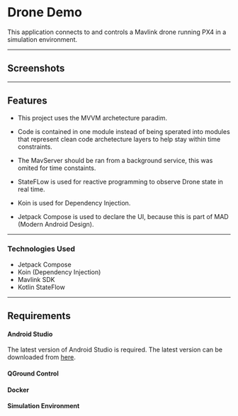 # Drone Demo

This application connects to and controls a Mavlink drone running PX4 in a simulation environment.

---

## Screenshots

---

## Features

- This project uses the MVVM archetecture paradim.

- Code is contained in one module instead of being sperated into modules that represent clean code archetecture layers to help stay within time constraints.

- The MavServer should be ran from a background service, this was omited for time constaints.

- StateFLow is used for reactive programming to observe Drone state in real time.

- Koin is used for Dependency Injection.

- Jetpack Compose is used to declare the UI, because this is part of MAD (Modern Android Design).


---

### Technologies Used

- Jetpack Compose
- Koin (Dependency Injection)
- Mavlink SDK
- Kotlin StateFlow

---

## Requirements

#### Android Studio

The latest version of Android Studio is required. The latest version can be  
downloaded from [here](https://developer.android.com/studio/).

#### QGround Control

#### Docker

#### Simulation Environment